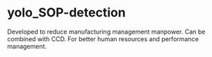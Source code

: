 # yolo_SOP-detection

Developed to reduce manufacturing management manpower.
Can be combined with CCD.
For better human resources and performance management.
